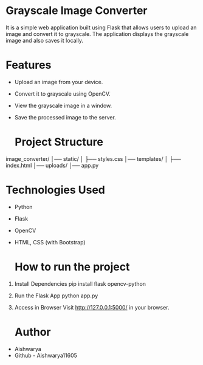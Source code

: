   # Grayscale Image Converter #
It is a simple web application built using Flask that allows users to upload an image and convert it to grayscale. The application displays the grayscale image and also saves it locally.
  
  # Features
- Upload an image from your device.
- Convert it to grayscale using OpenCV.
- View the grayscale image in a window.
- Save the processed image to the server.

  # Project Structure
image_converter/
│── static/
│   ├── styles.css
│── templates/
│   ├── index.html
│── uploads/ 
│── app.py

  # Technologies Used
- Python
- Flask
- OpenCV
- HTML, CSS (with Bootstrap)

  # How to run the project
1. Install Dependencies
     pip install flask opencv-python
2. Run the Flask App
     python app.py
3. Access in Browser
     Visit http://127.0.0.1:5000/ in your browser.

   # Author
* Aishwarya
* Github - Aishwarya11605
